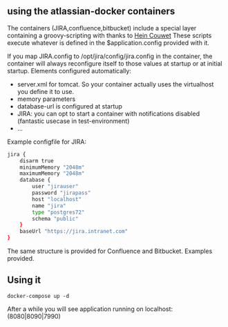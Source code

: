 ## using the atlassian-docker containers

The containers (JIRA,confluence,bitbucket) include a special layer containing a groovy-scripting with thanks to [Hein Couwet](mailto:info@2improveit.eu)
These scripts execute whatever is defined in the $application.config provided with it.

If you map JIRA.config to /opt/jira/config/jira.config in the container, the container will always reconfigure itself to those values at startup or at initial startup. 
Elements configured automatically:
* server.xml for tomcat. So your container actually uses the virtualhost you define it to use.
* memory parameters
* database-url is configured at startup
* JIRA: you can opt to start a container with notifications disabled (fantastic usecase in test-environment)
* ...

Example configfile for JIRA:

```bash
jira {
    disarm true
    minimumMemory "2048m"
    maximumMemory "2048m"
    database {
        user "jirauser"
        password "jirapass"
        host "localhost"
        name "jira"
        type "postgres72"
        schema "public"
    }
    baseUrl "https://jira.intranet.com"
}
```

The same structure is provided for Confluence and Bitbucket. Examples provided.

## Using it

```
docker-compose up -d
```

After a while you will see application running on localhost:(8080|8090|7990)

